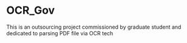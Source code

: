 # OCR_Gov
This is an outsourcing project commissioned by graduate student and dedicated to parsing PDF file via OCR tech

